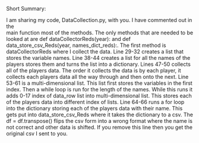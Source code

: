 Short Summary:

I am sharing my code, DataCollection.py, with you. I have commented out in the  
main function most of the methods. The only methods that are needed to be looked
at are def dataCollectorReds(year): and def data_store_csv_Reds(year, names_dict_reds):.
The first method is dataCollectorReds where I collect the data. Line 29-32 creates
a list that stores the variable names. Line 38-44 creates a list for all the names
of the players stores them and turns the list into a dictionary. Lines 47-50
collects all of the players data. The order it collects the data is by each player,
it collects each players data all the way through and then onto the next. Line
53-61 is a multi-dimensional list. This list first stores the variables in the first
index. Then a while loop is run for the length of the names. While this runs it
adds 0-17 index of data_row list into multi-dimensional list. This stores each of
the players data into different index of lists. Line 64-66 runs a for loop into
the dictionary storing each of the players data with their name. This gets put into
data_store_csv_Reds where it takes the dictionary to a csv. The df = df.transpose()
flips the csv form into a wrong format where the name is not correct and other data
is shifted. If you remove this line then you get the original csv I sent to you.
